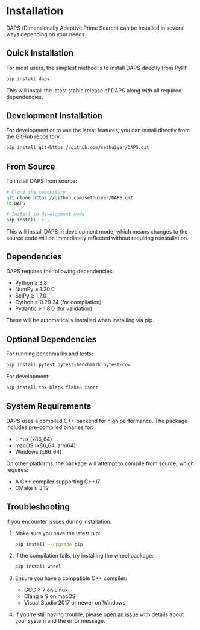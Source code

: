 # Installation

DAPS (Dimensionally Adaptive Prime Search) can be installed in several ways depending on your needs.

## Quick Installation

For most users, the simplest method is to install DAPS directly from PyPI:

```bash
pip install daps
```

This will install the latest stable release of DAPS along with all required dependencies.

## Development Installation

For development or to use the latest features, you can install directly from the GitHub repository:

```bash
pip install git+https://github.com/sethuiyer/DAPS.git
```

## From Source

To install DAPS from source:

```bash
# Clone the repository
git clone https://github.com/sethuiyer/DAPS.git
cd DAPS

# Install in development mode
pip install -e .
```

This will install DAPS in development mode, which means changes to the source code will be immediately reflected without requiring reinstallation.

## Dependencies

DAPS requires the following dependencies:

- Python ≥ 3.8
- NumPy ≥ 1.20.0
- SciPy ≥ 1.7.0
- Cython ≥ 0.29.24 (for compilation)
- Pydantic ≥ 1.8.0 (for validation)

These will be automatically installed when installing via pip.

## Optional Dependencies

For running benchmarks and tests:

```bash
pip install pytest pytest-benchmark pytest-cov
```

For development:

```bash
pip install tox black flake8 isort
```

## System Requirements

DAPS uses a compiled C++ backend for high performance. The package includes pre-compiled binaries for:

- Linux (x86_64)
- macOS (x86_64, arm64)
- Windows (x86_64)

On other platforms, the package will attempt to compile from source, which requires:

- A C++ compiler supporting C++17
- CMake ≥ 3.12

## Troubleshooting

If you encounter issues during installation:

1. Make sure you have the latest pip:
   ```bash
   pip install --upgrade pip
   ```

2. If the compilation fails, try installing the wheel package:
   ```bash
   pip install wheel
   ```

3. Ensure you have a compatible C++ compiler:
   - GCC ≥ 7 on Linux
   - Clang ≥ 9 on macOS
   - Visual Studio 2017 or newer on Windows

4. If you're still having trouble, please [open an issue](https://github.com/sethuiyer/DAPS/issues) with details about your system and the error message. 